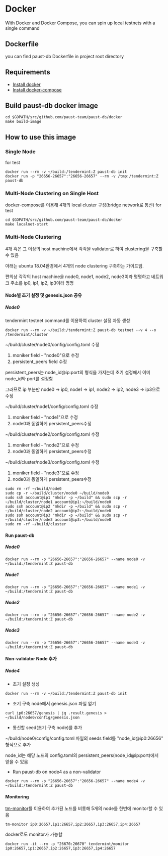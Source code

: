 # Docker
With Docker and Docker Compose, you can spin up local testnets with a single command

## Dockerfile
you can find paust-db Dockerfile in project root directory

## Requirements
- [Install docker](https://docs.docker.com/install)
- [Install docker-compose](https://docs.docker.com/compose/install/)

## Build paust-db docker image
```
cd $GOPATH/src/github.com/paust-team/paust-db/docker
make build-image
```
## How to use this image

### Single Node
for test 
```
docker run --rm -v ~/build:/tendermint:Z paust-db init
docker run -p "26656-26657":"26656-26657" --rm -v /tmp:/tendermint:Z paust-db 
```

### Multi-Node Clustering on Single Host
docker-compose를 이용해 4개의 local cluster 구성(bridge network로 통신) for test

```
cd $GOPATH/src/github.com/paust-team/paust-db/docker
make localnet-start
```

### Multi-Node Clustering
4개 혹은 그 이상의 host machine에서 각각을 validator로 하여 clustering을 구축할 수 있음

아래는 ubuntu 18.04환경에서 4개의 node clustering 구축하는 가이드임.

편의상 각각의 host machine을 node0, node1, node2, node3이라 명명하고 네트워크 주소를 ip0, ip1, ip2, ip3이라 명명 
#### Node별 초기 설정 및 genesis.json 공유
##### Node0
tendermint testnet command를 이용하여 cluster 설정 자동 생성
```shell
docker run --rm -v ~/build:/tendermint:Z paust-db testnet --v 4 --o /tendermint/cluster
```

~/build/cluster/node0/config/config.toml 수정

1. moniker field - "node0"으로 수정
2. persistent_peers field 수정

persistent_peers는 node_id@ip:port의 형식을 가지는데 초기 설정에서 이미 node_id와 port를 설정함

그러므로 ip 부분만 node0 -> ip0, node1 -> ip1, node2 -> ip2, node3 -> ip3으로 수정

~/build/cluster/node1/config/config.toml 수정
1. moniker field - "node1"으로 수정
2. node0과 동일하게 persistent_peers수정

~/build/cluster/node2/config/config.toml 수정
1. moniker field - "node2"으로 수정
2. node0과 동일하게 persistent_peers수정

~/build/cluster/node3/config/config.toml 수정
1. moniker field - "node3"으로 수정
2. node0과 동일하게 persistent_peers수정

 
```shell
sudo rm -rf ~/build/node0
sudo cp -r ~/build/cluster/node0 ~/build/node0
sudo ssh account@ip1 "mkdir -p ~/build" && sudo scp -r ~/build/cluster/node1 account@ip1:~/build/node0
sudo ssh account@ip2 "mkdir -p ~/build" && sudo scp -r ~/build/cluster/node2 account@ip2:~/build/node0
sudo ssh account@ip3 "mkdir -p ~/build" && sudo scp -r ~/build/cluster/node3 account@ip3:~/build/node0
sudo rm -rf ~/build/cluster
```
#### Run paust-db
##### Node0 
```shell
docker run --rm -p "26656-26657":"26656-26657" --name node0 -v ~/build:/tendermint:Z paust-db
```

##### Node1
```shell
docker run --rm -p "26656-26657":"26656-26657" --name node1 -v ~/build:/tendermint:Z paust-db
```

##### Node2
```shell
docker run --rm -p "26656-26657":"26656-26657" --name node2 -v ~/build:/tendermint:Z paust-db
```

##### Node3
```shell
docker run --rm -p "26656-26657":"26656-26657" --name node3 -v ~/build:/tendermint:Z paust-db
```

#### Non-validator Node 추가
##### Node4
- 초기 설정 생성
```shell
docker run --rm -v ~/build:/tendermint:Z paust-db init
```
- 초기 구축 node에서 genesis.json 파일 얻기
```shell
curl ip0:26657/genesis | jq .result.genesis > ~/build/node0/config/genesis.json
```
- 통신할 seed(초기 구축 node)를 추가

~/build/node0/config/config.toml 파일의 seeds field를 "node_id@ip0:26656" 형식으로 추가

node_id는 해당 노드의 config.toml의 persistent_peers(node_id@ip:port)에서 얻을 수 있음

- Run paust-db on node4 as a non-validator
```shell
docker run --rm -p "26656-26657":"26656-26657" --name node4 -v ~/build:/tendermint:Z paust-db 
```

#### Monitoring
[tm-monitor](https://github.com/tendermint/tendermint/tree/master/tools/tm-monitor)를 이용하여 추가된 노드를 비롯해 5개의 node를 한번에 monitor할 수 있음
```shell
tm-monitor ip0:26657,ip1:26657,ip2:26657,ip3:26657,ip4:26657
```
docker로도 monitor가 가능함
```shell
docker run -it --rm -p "26670:26670" tendermint/monitor ip0:26657,ip1:26657,ip2:26657,ip3:26657,ip4:26657
```
